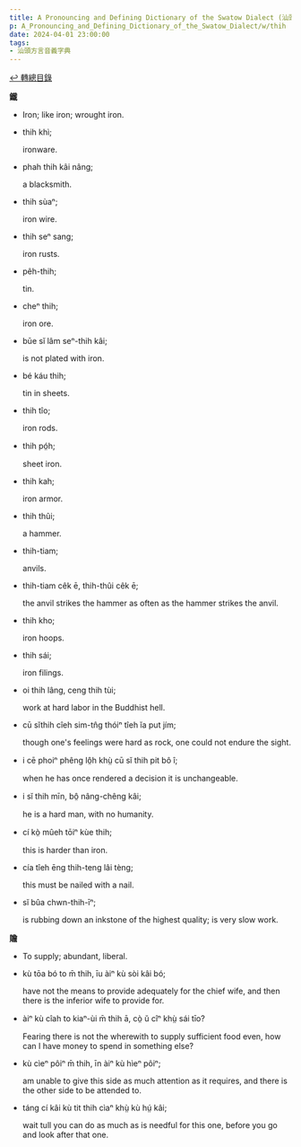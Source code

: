 ```yaml
---
title: A Pronouncing and Defining Dictionary of the Swatow Dialect (汕頭方言音義字典) / thih
p: A_Pronouncing_and_Defining_Dictionary_of_the_Swatow_Dialect/w/thih
date: 2024-04-01 23:00:00
tags: 
- 汕頭方言音義字典
---
```


[↩️ 轉總目錄](/A_Pronouncing_and_Defining_Dictionary_of_the_Swatow_Dialect)


**鐵**
- Iron; like iron; wrought iron.

- thih khì;

  ironware.

- phah thih kâi nâng;

  a blacksmith.

- thih sùaⁿ;

  iron wire.

- thih seⁿ sang;

  iron rusts.

- pêh-thih;

  tin.

- cheⁿ thih;

  iron ore.

- būe sĭ lâm seⁿ-thih kâi;

  is not plated with iron.

- bé káu thih;

  tin in sheets.

- thih tîo;

  iron rods.

- thih pó̤h;

  sheet iron.

- thih kah;

  iron armor.

- thih thûi;

  a hammer.

- thih-tiam;

  anvils.

- thih-tiam cêk ē, thih-thûi cêk ē;

  the anvil strikes the hammer as often as the hammer strikes the anvil.

- thih kho;

  iron hoops.

- thih sái;

  iron filings.

- oi thih lâng, ceng thih tùi;

  work at hard labor in the Buddhist hell.

- cū sĭthih cîeh sim-tn̂g thóiⁿ tîeh ĭa put jím;

  though one's feelings were hard as rock, one could not endure the sight.

- i cē phoiⁿ phêng lô̤h khṳ̀ cū sĭ thih pit bô î;

  when he has once rendered a decision it is unchangeable.

- i sĭ thih mīn, bô̤ nâng-chêng kâi;

  he is a hard man, with no humanity.

- cí kò̤ mûeh tōiⁿ kùe thih;

  this is harder than iron.

- cía tîeh ēng thih-teng lâi tèng;

  this must be nailed with a nail.

- sĭ bûa chwn-thih-īⁿ;

  is rubbing down an inkstone of the highest quality; is very slow work.

**贍**
- To supply; abundant, liberal.

- kù tōa bó to m̄ thih, īu àiⁿ kù sòi kâi bó;

  have not the means to provide adequately for the chief wife, and then there is the inferior wife to provide for.

- àiⁿ kù cîah to kiaⁿ-ùi m̄ thih ā, cò̤ ŭ cîⁿ khṳ̀ sái tīo?

  Fearing there is not the wherewith to supply sufficient food even, how can I have money to spend in something else?

- kù cìeⁿ pôiⁿ m̄ thih, īn àiⁿ kù hìeⁿ pôiⁿ;

  am unable to give this side as much attention as it requires, and there is the other side to be attended to.

- táng cí kâi kù tit thih cìaⁿ khṳ̀ kù hṳ́ kâi;

  wait tull you can do as much as is needful for this one, before you go and look after that one.